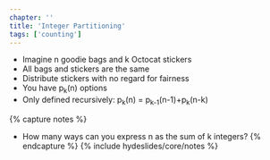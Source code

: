 ```yaml
---
chapter: ''
title: 'Integer Partitioning'
tags: ['counting']
---
```


<ul>
  <li class="fragment"><div class="deflate">Imagine n goodie bags and k Octocat stickers</div></li>
  <li class="fragment"><div class="deflate">All bags and stickers are the same</div></li>
  <li class="fragment"><div class="deflate">Distribute stickers with no regard for fairness</div></li>
  <li class="fragment"><div class="deflate">You have p<sub>k</sub>(n) options</div></li>
  <li class="fragment"><div class="deflate">Only defined recursively: p<sub>k</sub>(n) = p<sub>k-1</sub>(n-1)+p<sub>k</sub>(n-k)</div></li>
</ul>


{% capture notes %}
* How many ways can you express n as the sum of k integers?
{% endcapture %}
{% include hydeslides/core/notes %}

